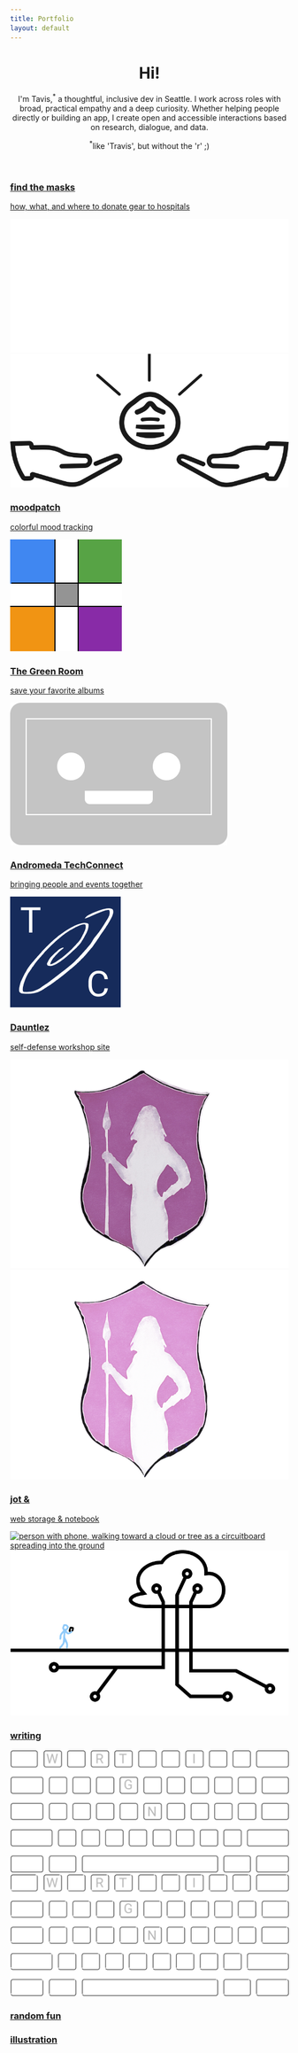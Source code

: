 ```yaml
---
title: Portfolio
layout: default
---
```


<header class="intro"> <!-- introduction -->
  <div class="introContainer">
    <h1 class="introHead display">Hi!</h1>
    <p class="introText">I'm Tavis,<sup class="medEmphTxt">&#42;</sup> a thoughtful, inclusive dev in Seattle. I work across roles with broad, practical empathy and a deep curiosity. Whether helping people directly or building an app, I create open and accessible interactions based on research, dialogue, and data.</p>
    <p class="aboutContainer"><sup>&#42;</sup>like 'Travis', but without the 'r' ;)</p>
  </div>
</header>

<section class="studies sideMargin" id="projects"> <!-- wrapper for cards -->
  <article class="card project04">
    <a href="project04.html" class="dispBlock paddingSmB">
      <h1 class="padText leadingOne marginTopZero">find the masks</h1>
      <p class="padText textHighEmph">how, what, and where to donate gear to hospitals</p>
      <div class="projContainer padText"> <!-- center images in grid and add padding to sides -->
        <img src="images/ftm-logo-dk-share.svg" alt="a shining mask above outstretched hands" class="projPic preferDark">
        <img src="images/ftm-logo-lt-share.svg" alt="a shining mask above outstretched hands" class="projPic preferLight">
      </div>
    </a>
  </article>

  <article class="card project05">
    <a href="project05.html" class="dispBlock paddingSmB">
      <h1 class="padText leadingOne marginTopZero">mood<wbr>patch</h1>
      <p class="padText textHighEmph">colorful mood tracking</p>
      <div class="projContainer padText">
        <img src="images/moodpatch.svg" alt="a square patchwork of colors" class="projPic">
      </div>
    </a>
  </article>

  <article class="card project06">
    <a href="project06.html" class="dispBlock paddingSmB">
      <h1 class="padText leadingOne marginTopZero">The Green Room</h1>
      <p class="padText textHighEmph">save your favorite albums</p>
      <div class="projContainer padText">
        <img src="images/tgr_icon.png" alt="a smiling audio cassette" class="projPic wdEightRm">
      </div>
    </a>
  </article>

  <article class="card project07">
    <a href="project07.html" class="dispBlock paddingSmB">
      <h1 class="padText leadingOne marginTopZero">Andromeda Tech<wbr>Connect</h1>
      <p class="padText textHighEmph">bringing people and events together</p>
      <div class="projContainer padText">
        <img src="images/andromeda.png" alt="A swirling galaxy and the letters T , C" class="projPic">
      </div>
    </a>
  </article>

  <article class="card project03">
    <a href="project03.html" class="dispBlock paddingSmB">
      <h1 class="padText leadingOne marginTopZero">Dauntlez</h1>
      <p class="padText textHighEmph">self-defense workshop site</p>
      <img src="images/dauntDark.png" alt="shield decorated with an amazon carrying a spear" class="projPic preferDark">
      <img src="images/dauntLight.png" alt="shield decorated with an amazon carrying a spear" class="projPic preferLight">
    </a>
  </article>

  <article class="card project01">
    <a href="project01.html" class="dispBlock">
      <h1 class="padText leadingOne marginTopZero">jot &</h1>
      <p class="padText textHighEmph">web storage & notebook</p>
      <img src="images/netWalk.png" alt="person with phone, walking toward a cloud or tree as a circuitboard spreading into the ground" class="projPic preferDark">
      <img src="images/netwalkLight.png" alt="person with phone, walking toward a cloud or tree as a circuitboard spreading into the ground" class="projPic preferLight">
    </a>
  </article>

  <!--
  <article class="card project02">
    <a href="project02.html" class="dispBlock paddingSmB">
      <h1 class="padText leadingOne marginTopZero"></h1>
      <p class="padText textHighEmph"></p>
      <img src="" alt="" class="projPic preferDark">
      <img src="" alt="" class="projPic preferLight">
    </a>
  </article>
  -->

  <article class="card writing">
    <a href="writing.html" class="dispBlock paddingSmB">
      <h1 class="padText leadingOne marginTopZero">writing</h1>
      <img src="images/boardDk.svg" alt="keyboard key outlines with letters w r t i g and n shown" class="projPic preferDark paddingSm">
      <img src="images/boardLt.svg" alt="keyboard key outlines with letters w r t i g and n shown" class="projPic preferLight paddingSm">
    </a>
  </article>

  <article class="card fun">
    <a href="random.html" class="bgCover imageLink marginTopZero padBotLg padText">
      <h1 class="leadingOne marginTopZero">random fun</h1>
    </a>
  </article>

  <article class="card illustration">
    <a href="illustration.html" class="bgCover darkLink imageLink writeVert marginTopZero">
      <h1 class="padText leadingOne">illustration</h1>
    </a>
  </article>
</section> <!-- end showcase for cards -->
